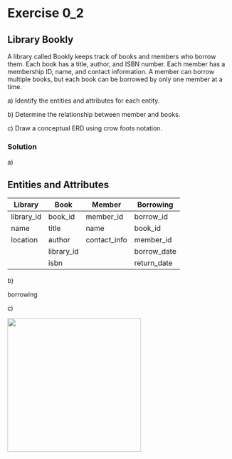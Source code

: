# Exercise 0_2

## Library Bookly
A library called Bookly keeps track of books and members who borrow them. Each book has a title, author, and ISBN number. Each member has a membership ID, name, and contact information. A member can borrow multiple books, but each book can be borrowed by only one member at a time.

a) Identify the entities and attributes for each entity.

b) Determine the relationship between member and books.

c) Draw a conceptual ERD using crow foots notation.

### Solution

a)
## Entities and Attributes

|Library     |Book        |Member      |Borrowing   |
|------------|------------|------------|-------------
|library_id  |book_id     |member_id   |borrow_id   |
|name        |title       |name        |book_id     |
|location    |author      |contact_info|member_id   |
|            |library_id  |            |borrow_date |
|            |isbn        |            |return_date |

b)

borrowing

c)

<img src = "../assets/0_2_b.png" width=300>